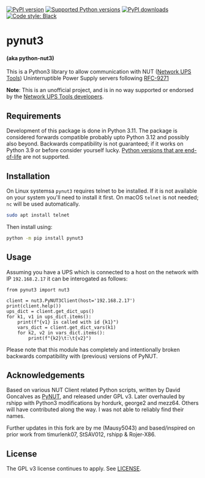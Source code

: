 [![PyPI version](https://img.shields.io/pypi/v/pynut3.svg?logo=pypi&logoColor=FFE873)](https://pypi.org/project/pynut3)
[![Supported Python versions](https://img.shields.io/pypi/pyversions/pynut3.svg?logo=python&logoColor=FFE873)](https://pypi.org/project/pynut3)
[![PyPI downloads](https://img.shields.io/pypi/dm/pynut3.svg)](https://pypistats.org/packages/pynut3)
[![Code style: Black](https://img.shields.io/badge/code%20style-Black-000000.svg)](https://github.com/psf/black)

# pynut3

#### (aka python-nut3)

This is a Python3 library to allow communication with
NUT ([Network UPS Tools](http://www.networkupstools.org/)) Uninterruptible Power Supply servers following [RFC-9271](https://www.rfc-editor.org/rfc/rfc9271.html)

**Note**: This is an unofficial project, and is in no way supported or endorsed by
the [Network UPS Tools developers](https://github.com/networkupstools).

## Requirements

Development of this package is done in Python 3.11. The package is considered forwards compatible
probably upto Python 3.12 and possibly also beyond. Backwards compatibility is not guaranteed; if
it works on Python 3.9 or before consider yourself lucky.
[Python versions that are end-of-life](https://devguide.python.org/versions/) are not supported.

## Installation

On Linux systemsa `pynut3` requires telnet to be installed. If it is not available on your system you'll need to install it first. On macOS `telnet` is not needed; `nc` will be used automatically.
```bash
sudo apt install telnet
```

Then install using:
```bash
python -m pip install pynut3
```

## Usage

Assuming you have a UPS which is connected to a host on the network with IP `192.168.2.17` it can
be interogated as follows:

```python3
from pynut3 import nut3

client = nut3.PyNUT3Client(host='192.168.2.17')
print(client.help())
ups_dict = client.get_dict_ups()
for k1, v1 in ups_dict.items():
    print(f"{v1} is called with id {k1}")
    vars_dict = client.get_dict_vars(k1)
    for k2, v2 in vars_dict.items():
        print(f"{k2}\t:\t{v2}")
```

Please note that this module has completely and intentionally broken backwards compatibility
with (previous) versions of PyNUT.

## Acknowledgements

Based on various NUT Client related Python scripts, written by David Goncalves
as [PyNUT](https://github.com/networkupstools/nut/tree/master/scripts/python), and released under GPL v3.
Later overhauled by rshipp with Python3 modifications by hordurk, george2 and mezz64.
Others will have contributed along the way. I was not able to reliably find their names.

Further updates in this fork are by me (Mausy5043) and based/inspired on prior work from
timurlenk07, StSAV012, rshipp & Rojer-X86.

## License

The GPL v3 license continues to apply. See [LICENSE](LICENSE).
